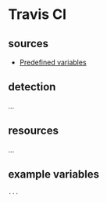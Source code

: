 # Travis CI

## sources

- [Predefined variables](https://docs.travis-ci.com/user/environment-variables#default-environment-variables)

## detection

...

## resources

...

## example variables

```bash
...
```
